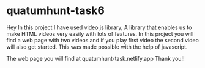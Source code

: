 # quatumhunt-task6
Hey 
In this project I have used video.js library, A library that enables us to make HTML videos very easily with lots of features.
In this project you will find a web page with two videos and if you play first video the second video will also get started.
This was made possible with the help of javascript.


The web page you will find at quatumhunt-task.netlify.app
Thank you!!
